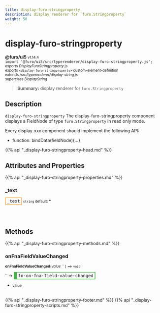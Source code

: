 ```yaml
---
title: display-furo-stringproperty
description: display renderer for `furo.Stringproperty`
weight: 50
---
```


# display-furo-stringproperty
**@furo/ui5** <small>v1.14.4</small>
<br>`import '@furo/ui5/src/typerenderer/display-furo-stringproperty.js';`<small>
<br>exports *DisplayFuroStringproperty* js
<br>exports `<display-furo-stringproperty>` custom-element-definition
<br>extends */src/typerenderer/display-string.js*
<br>superclass *DisplayString*</small>

> **Summary:** display renderer for `furo.Stringproperty`

## Description

`display-furo-stringproperty`
The display-furo-stringproperty component displays a FieldNode of type `furo.Stringproperty` in read only mode.

Every display-xxx component should implement the following API:
- function: bindData(fieldNode){...}

{{% api "_display-furo-stringproperty-head.md" %}}

## Attributes and Properties
{{% api "_display-furo-stringproperty-properties.md" %}}




### **_text**

<span  style="border-width:2px; border-style: solid;border-color:  rgb(255, 182, 91);font-family:monospace; padding:2px 4px;">_text</span>
<small>`string` default: **&#39;&#39;**</small>


<br><br>

## Methods
{{% api "_display-furo-stringproperty-methods.md" %}}


### **onFnaFieldValueChanged**
<small>**onFnaFieldValueChanged**(*value* `` ) ⟹ `void`</small>

<small>`` </small> →
<span  style="border-width:2px 2px 2px 10px; border-style: solid;border-color:  rgb(76, 175, 80);font-family:monospace; padding:2px 4px;">fn-on-fna-field-value-changed</span>



- <small>value </small>
<br><br>





{{% api "_display-furo-stringproperty-footer.md" %}}
{{% api "_display-furo-stringproperty-scripts.md" %}}
